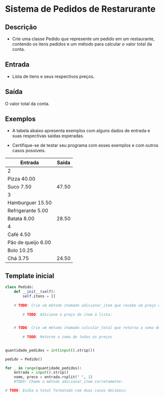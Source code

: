# Sistema de Pedidos de Restarurante

## Descrição

* Crie uma classe Pedido que represente um pedido em um restaurante, contendo os itens pedidos e um método para calcular o valor total da conta.

## Entrada

* Lista de itens e seus respectivos preços.

## Saída

O valor total da conta.

## Exemplos

* A tabela abaixo apresenta exemplos com alguns dados de entrada e suas respectivas saídas esperadas. 

* Certifique-se de testar seu programa com esses exemplos e com outros casos possíveis.

| Entrada	         | Saída |
|--------------------|-------|
| 2                  |       |
| Pizza 40.00        |       |
| Suco 7.50	         | 47.50 |
| 3                  |       |
| Hamburguer 15.50   |       |
| Refrigerante 5.00  |       |
| Batata 8.00	     | 28.50 |
| 4                  |       |
| Café 4.50          |       |
| Pão de queijo 6.00 |       |
| Bolo 10.25         |       |
| Chá 3.75	         | 24.50 |

## Template inicial

```Python
class Pedido:
    def __init__(self):
        self.itens = []  
    
    # TODO: Crie um método chamado adicionar_item que recebe um preço e adiciona à lista de itens:
    
        # TODO: Adicione o preço do item à lista:
          

    # TODO: Crie um método chamado calcular_total que retorna a soma de todos os preços da lista:
    
        # TODO: Retorne a soma de todos os preços
        

quantidade_pedidos = int(input().strip())

pedido = Pedido()

for _ in range(quantidade_pedidos):
    entrada = input().strip()
    nome, preco = entrada.rsplit(" ", 1)
    #TODO: Chame o método adicionar_item corretamente: 

# TODO: Exiba o total formatado com duas casas decimais:
```
